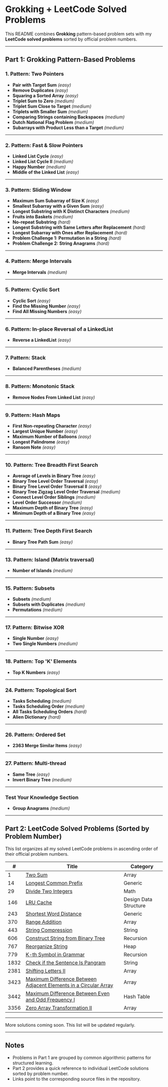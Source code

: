 # Grokking + LeetCode Solved Problems

This README combines **Grokking** pattern-based problem sets with my **LeetCode solved problems** sorted by official problem numbers.

---

## Part 1: Grokking Pattern-Based Problems

### 1. Pattern: Two Pointers

- **Pair with Target Sum** _(easy)_
- **Remove Duplicates** _(easy)_
- **Squaring a Sorted Array** _(easy)_
- **Triplet Sum to Zero** _(medium)_
- **Triplet Sum Close to Target** _(medium)_
- **Triplets with Smaller Sum** _(medium)_
- **Comparing Strings containing Backspaces** _(medium)_
- **Dutch National Flag Problem** _(medium)_
- **Subarrays with Product Less than a Target** _(medium)_

---

### 2. Pattern: Fast & Slow Pointers

- **Linked List Cycle** _(easy)_
- **Linked List Cycle II** _(medium)_
- **Happy Number** _(medium)_
- **Middle of the Linked List** _(easy)_

---

### 3. Pattern: Sliding Window

- **Maximum Sum Subarray of Size K** _(easy)_
- **Smallest Subarray with a Given Sum** _(easy)_
- **Longest Substring with K Distinct Characters** _(medium)_
- **Fruits into Baskets** _(medium)_
- **No-repeat Substring** _(hard)_
- **Longest Substring with Same Letters after Replacement** _(hard)_
- **Longest Subarray with Ones after Replacement** _(hard)_
- **Problem Challenge 1: Permutation in a String** _(hard)_
- **Problem Challenge 2: String Anagrams** _(hard)_

---

### 4. Pattern: Merge Intervals

- **Merge Intervals** _(medium)_

---

### 5. Pattern: Cyclic Sort

- **Cyclic Sort** _(easy)_
- **Find the Missing Number** _(easy)_
- **Find All Missing Numbers** _(easy)_

---

### 6. Pattern: In-place Reversal of a LinkedList

- **Reverse a LinkedList** _(easy)_

---

### 7. Pattern: Stack

- **Balanced Parentheses** _(medium)_

---

### 8. Pattern: Monotonic Stack

- **Remove Nodes From Linked List** _(easy)_

---

### 9. Pattern: Hash Maps

- **First Non-repeating Character** _(easy)_
- **Largest Unique Number** _(easy)_
- **Maximum Number of Balloons** _(easy)_
- **Longest Palindrome** _(easy)_
- **Ransom Note** _(easy)_

---

### 10. Pattern: Tree Breadth First Search

- **Average of Levels in Binary Tree** _(easy)_
- **Binary Tree Level Order Traversal** _(easy)_
- **Binary Tree Level Order Traversal II** _(easy)_
- **Binary Tree Zigzag Level Order Traversal** _(medium)_
- **Connect Level Order Siblings** _(medium)_
- **Level Order Successor** _(medium)_
- **Maximum Depth of Binary Tree** _(easy)_
- **Minimum Depth of a Binary Tree** _(easy)_

---

### 11. Pattern: Tree Depth First Search

- **Binary Tree Path Sum** _(easy)_

---

### 13. Pattern: Island (Matrix traversal)

- **Number of Islands** _(medium)_


---

### 15. Pattern: Subsets

- **Subsets** _(medium)_
- **Subsets with Duplicates** _(medium)_
- **Permutations** _(medium)_

---

### 17. Pattern: Bitwise XOR

- **Single Number** _(easy)_
- **Two Single Numbers** _(medium)_

---

### 18. Pattern: Top 'K' Elements

- **Top K Numbers** _(easy)_

---

### 24. Pattern: Topological Sort

- **Tasks Scheduling** _(medium)_
- **Tasks Scheduling Order** _(medium)_
- **All Tasks Scheduling Orders** _(hard)_
- **Alien Dictionary** _(hard)_

---

### 26. Pattern: Ordered Set

- **2363 Merge Similar Items** _(easy)_

---

### 27. Pattern: Multi-thread

- **Same Tree** _(easy)_
- **Invert Binary Tree** _(medium)_

---

### Test Your Knowledge Section

- **Group Anagrams** _(medium)_

---

## Part 2: LeetCode Solved Problems (Sorted by Problem Number)

This list organizes all my solved LeetCode problems in ascending order of their official problem numbers.

| #    | Title                                                                                                                                    | Category              |
| ---- | ---------------------------------------------------------------------------------------------------------------------------------------- | --------------------- |
| 1    | [Two Sum](./Leetcode/Array/1_Two_Sum.py)                                                                                                 | Array                 |
| 14   | [Longest Common Prefix](./Leetcode/String/14_Longest_Common_Prefix.py)                                                                   | Generic               |
| 29   | [Divide Two Integers](./Leetcode/Math/29_Divide_Two_Integers.py)                                                                         | Math                  |
| 146  | [LRU Cache](./Leetcode/Design%20Data%20Structure/146_LRU_Cache.py)                                                                       | Design Data Structure |
| 243  | [Shortest Word Distance](./Leetcode/String/243_Shortest_Word_Distance.py)                                                                | Generic               |
| 370  | [Range Addition](./Leetcode/Difference%20Array%20Techinique/370_Range_Addition.py)                                                       | Array                 |
| 443  | [String Compression](./Leetcode/String/443_String_Compression.py)                                                                        | String                |
| 606  | [Construct String from Binary Tree](./Leetcode/Recursion/606_Construct_String_from_Binary_Tree.py)                                       | Recursion             |
| 767  | [Reorganize String](./Leetcode/Heap/767_Reorganize_String.py)                                                                            | Heap                  |
| 779  | [K-th Symbol in Grammar](./Leetcode/Recursion/779_K-th_Symbol_in_Grammar.py)                                                             | Recursion             |
| 1832 | [Check if the Sentence Is Pangram](./Leetcode/String/1832_Check_if_the_Sentence_Is_Pangram.py)                                           | String                |
| 2381 | [Shifting Letters II](./Leetcode/Difference%20Array%20Techinique/2381_Shifting_Letters_II.py)                                            | Array                 |
| 3423  | [Maximum Difference Between Adjacent Elements in a Circular Array](./Leetcode/Array/3423_Maximum_Difference_Between_Adjacent_Elementsin_a_Circular_Array.py)                              | Array |
| 3442 | [Maximum Difference Between Even and Odd Frequency I](./Leetcode/Hash%20Table/3442_Maximum_Difference_Between_Even_and_Odd_Frequency.py) | Hash Table            |
| 3356 | [Zero Array Transformation II](./Leetcode/Difference%20Array%20Techinique/3356_Zero_Array_Transformation_II.py)                          | Array                 |

---

More solutions coming soon. This list will be updated regularly.

---

## Notes

- Problems in Part 1 are grouped by common algorithmic patterns for structured learning.
- Part 2 provides a quick reference to individual LeetCode solutions sorted by problem number.
- Links point to the corresponding source files in the repository.
